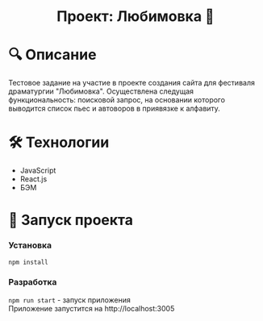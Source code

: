 <h1 align="center">Проект: Любимовка &#128154;</h1>

# &#128269; Описание
Тестовое задание на участие в проекте создания сайта для фестиваля драматургии "Любимовка". Осуществлена следущая функциональность: поисковой запрос, на основании которого выводится список пьес и автоворов в приявязке к алфавиту.

# &#128736; Технологии
 - JavaScript
 - React.js
 - БЭМ

# &#128640; Запуск проекта
### Установка
  `npm install`

### Разработка
  `npm run start` - запуск приложения  
Приложение запустится на http://localhost:3005